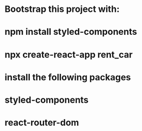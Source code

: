 # Bootstrap this project with:
# npm install styled-components
# npx create-react-app rent_car
# install the following packages
# styled-components 
# react-router-dom
